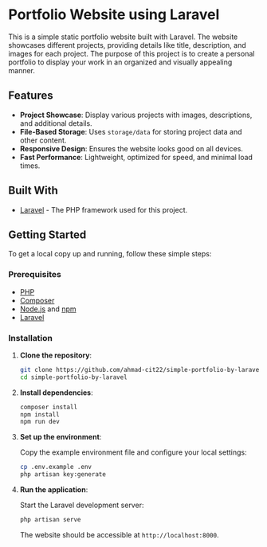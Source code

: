 # Portfolio Website using Laravel

This is a simple static portfolio website built with Laravel. The website showcases different projects, providing details like title, description, and images for each project. The purpose of this project is to create a personal portfolio to display your work in an organized and visually appealing manner.

## Features

- **Project Showcase**: Display various projects with images, descriptions, and additional details.
- **File-Based Storage**: Uses `storage/data` for storing project data and other content.
- **Responsive Design**: Ensures the website looks good on all devices.
- **Fast Performance**: Lightweight, optimized for speed, and minimal load times.

## Built With

- [Laravel](https://laravel.com/) - The PHP framework used for this project.

## Getting Started

To get a local copy up and running, follow these simple steps:

### Prerequisites

- [PHP](https://www.php.net/downloads)
- [Composer](https://getcomposer.org/download/)
- [Node.js](https://nodejs.org/) and [npm](https://www.npmjs.com/get-npm)
- [Laravel](https://laravel.com/docs/installation)

### Installation

1. **Clone the repository**:

    ```bash
    git clone https://github.com/ahmad-cit22/simple-portfolio-by-laravel.git
    cd simple-portfolio-by-laravel
    ```

2. **Install dependencies**:

    ```bash
    composer install
    npm install
    npm run dev
    ```

3. **Set up the environment**:

    Copy the example environment file and configure your local settings:

    ```bash
    cp .env.example .env
    php artisan key:generate
    ```

4. **Run the application**:

    Start the Laravel development server:

    ```bash
    php artisan serve
    ```

    The website should be accessible at `http://localhost:8000`.
